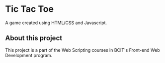 # Tic Tac Toe

A game created using HTML/CSS and Javascript.

## About this project

This project is a part of the Web Scripting courses in BCIT's Front-end Web Development program.
